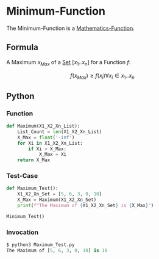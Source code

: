 # Minimum-Function

The Minimum-Function is a [Mathematics-Function](12000060.md).

## Formula

A Maximum $x_{Max}$ of a [Set](60004.md) $[x_1..x_n]$ for a Function $f$:

$$ f(x_{Max}) \ge f(x_i) \forall x_i \in x_1..x_n $$

## Python

### Function

```python
def Maximum(X1_X2_Xn_List):
	List_Count = len(X1_X2_Xn_List)
	X_Max = float('-inf')
	for Xi in X1_X2_Xn_List:
		if Xi > X_Max:
			X_Max = Xi
	return X_Max
```

### Test-Case

```python
def Maximum_Test():
	X1_X2_Xn_Set = [5, 6, 3, 0, 10]
	X_Max = Maximum(X1_X2_Xn_Set)
	print(f"The Maximum of {X1_X2_Xn_Set} is {X_Max}")

Minimum_Test()
```
### Invocation

```python
$ python3 Maximum_Test.py
The Maximum of [5, 6, 3, 0, 10] is 10
```
